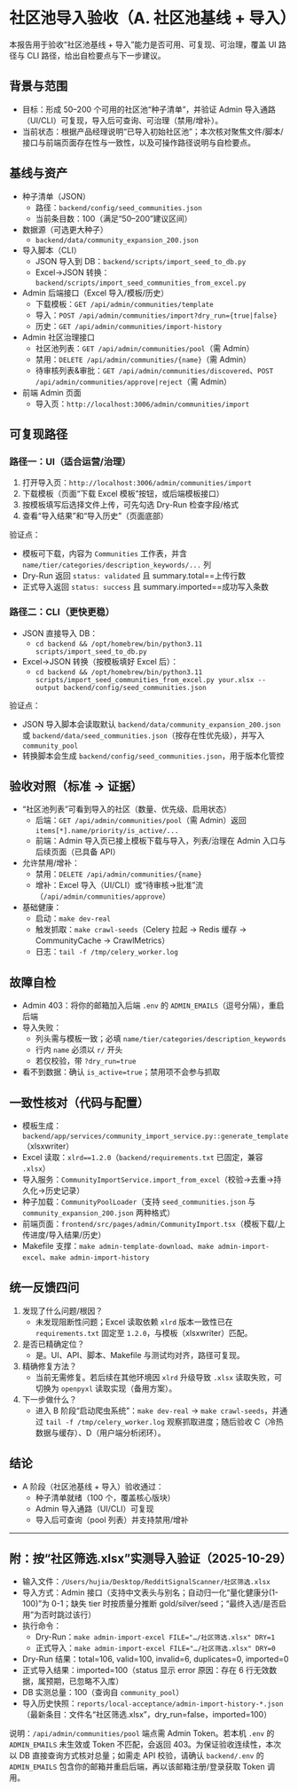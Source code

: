 # 社区池导入验收（A. 社区池基线 + 导入）

本报告用于验收“社区池基线 + 导入”能力是否可用、可复现、可治理，覆盖 UI 路径与 CLI 路径，给出自检要点与下一步建议。

## 背景与范围
- 目标：形成 50–200 个可用的社区池“种子清单”，并验证 Admin 导入通路（UI/CLI）可复现，导入后可查询、可治理（禁用/增补）。
- 当前状态：根据产品经理说明“已导入初始社区池”；本次核对聚焦文件/脚本/接口与前端页面存在性与一致性，以及可操作路径说明与自检要点。

## 基线与资产
- 种子清单（JSON）
  - 路径：`backend/config/seed_communities.json`
  - 当前条目数：100（满足“50–200”建议区间）
- 数据源（可选更大种子）
  - `backend/data/community_expansion_200.json`
- 导入脚本（CLI）
  - JSON 导入到 DB：`backend/scripts/import_seed_to_db.py`
  - Excel→JSON 转换：`backend/scripts/import_seed_communities_from_excel.py`
- Admin 后端接口（Excel 导入/模板/历史）
  - 下载模板：`GET /api/admin/communities/template`
  - 导入：`POST /api/admin/communities/import?dry_run={true|false}`
  - 历史：`GET /api/admin/communities/import-history`
- Admin 社区治理接口
  - 社区池列表：`GET /api/admin/communities/pool`（需 Admin）
  - 禁用：`DELETE /api/admin/communities/{name}`（需 Admin）
  - 待审核列表&审批：`GET /api/admin/communities/discovered`、`POST /api/admin/communities/approve|reject`（需 Admin）
- 前端 Admin 页面
  - 导入页：`http://localhost:3006/admin/communities/import`

## 可复现路径

### 路径一：UI（适合运营/治理）
1) 打开导入页：`http://localhost:3006/admin/communities/import`
2) 下载模板（页面“下载 Excel 模板”按钮，或后端模板接口）
3) 按模板填写后选择文件上传，可先勾选 Dry-Run 检查字段/格式
4) 查看“导入结果”和“导入历史”（页面底部）

验证点：
- 模板可下载，内容为 `Communities` 工作表，并含 `name/tier/categories/description_keywords/...` 列
- Dry-Run 返回 `status: validated` 且 summary.total==上传行数
- 正式导入返回 `status: success` 且 summary.imported==成功写入条数

### 路径二：CLI（更快更稳）
- JSON 直接导入 DB：
  - `cd backend && /opt/homebrew/bin/python3.11 scripts/import_seed_to_db.py`
- Excel→JSON 转换（按模板填好 Excel 后）：
  - `cd backend && /opt/homebrew/bin/python3.11 scripts/import_seed_communities_from_excel.py your.xlsx --output backend/config/seed_communities.json`

验证点：
- JSON 导入脚本会读取默认 `backend/data/community_expansion_200.json` 或 `backend/data/seed_communities.json`（按存在性优先级），并写入 `community_pool`
- 转换脚本会生成 `backend/config/seed_communities.json`，用于版本化管控

## 验收对照（标准 → 证据）
- “社区池列表”可看到导入的社区（数量、优先级、启用状态）
  - 后端：`GET /api/admin/communities/pool`（需 Admin）返回 `items[*].name/priority/is_active/...`
  - 前端：Admin 导入页已接上模板下载与导入，列表/治理在 Admin 入口与后续页面（已具备 API）
- 允许禁用/增补：
  - 禁用：`DELETE /api/admin/communities/{name}`
  - 增补：Excel 导入（UI/CLI）或“待审核→批准”流（`/api/admin/communities/approve`）
- 基础健康：
  - 启动：`make dev-real`
  - 触发抓取：`make crawl-seeds`（Celery 拉起 → Redis 缓存 → CommunityCache → CrawlMetrics）
  - 日志：`tail -f /tmp/celery_worker.log`

## 故障自检
- Admin 403：将你的邮箱加入后端 `.env` 的 `ADMIN_EMAILS`（逗号分隔），重启后端
- 导入失败：
  - 列头需与模板一致；必填 `name/tier/categories/description_keywords`
  - 行内 `name` 必须以 `r/` 开头
  - 若仅校验，带 `?dry_run=true`
- 看不到数据：确认 `is_active=true`；禁用项不会参与抓取

## 一致性核对（代码与配置）
- 模板生成：`backend/app/services/community_import_service.py::generate_template`（xlsxwriter）
- Excel 读取：`xlrd==1.2.0`（`backend/requirements.txt` 已固定，兼容 `.xlsx`）
- 导入服务：`CommunityImportService.import_from_excel`（校验→去重→持久化→历史记录）
- 种子加载：`CommunityPoolLoader`（支持 `seed_communities.json` 与 `community_expansion_200.json` 两种格式）
- 前端页面：`frontend/src/pages/admin/CommunityImport.tsx`（模板下载/上传进度/导入结果/历史）
- Makefile 支撑：`make admin-template-download`、`make admin-import-excel`、`make admin-import-history`

## 统一反馈四问
1) 发现了什么问题/根因？
   - 未发现阻断性问题；Excel 读取依赖 `xlrd` 版本一致性已在 `requirements.txt` 固定至 `1.2.0`，与模板（xlsxwriter）匹配。
2) 是否已精确定位？
   - 是。UI、API、脚本、Makefile 与测试均对齐，路径可复现。
3) 精确修复方法？
   - 当前无需修复。若后续在其他环境因 `xlrd` 升级导致 `.xlsx` 读取失败，可切换为 `openpyxl` 读取实现（备用方案）。
4) 下一步做什么？
   - 进入 B 阶段“启动爬虫系统”：`make dev-real` → `make crawl-seeds`，并通过 `tail -f /tmp/celery_worker.log` 观察抓取进度；随后验收 C（冷热数据与缓存）、D（用户端分析闭环）。

## 结论
- A 阶段（社区池基线 + 导入）验收通过：
  - 种子清单就绪（100 个，覆盖核心版块）
  - Admin 导入通路（UI/CLI）可复现
  - 导入后可查询（pool 列表）并支持禁用/增补

---

## 附：按“社区筛选.xlsx”实测导入验证（2025-10-29）

- 输入文件：`/Users/hujia/Desktop/RedditSignalScanner/社区筛选.xlsx`
- 导入方式：Admin 接口（支持中文表头与别名；自动归一化“量化健康分(1-100)”为 0-1；缺失 tier 时按质量分推断 gold/silver/seed；“最终入选/是否启用”为否时跳过该行）
- 执行命令：
  - Dry-Run：`make admin-import-excel FILE="…/社区筛选.xlsx" DRY=1`
  - 正式导入：`make admin-import-excel FILE="…/社区筛选.xlsx" DRY=0`
- Dry-Run 结果：total=106, valid=100, invalid=6, duplicates=0, imported=0
- 正式导入结果：imported=100（status 显示 error 原因：存在 6 行无效数据，属预期，已忽略不入库）
- DB 实测总量：100（查询自 `community_pool`）
- 导入历史快照：`reports/local-acceptance/admin-import-history-*.json`（最新条目：文件名“社区筛选.xlsx”，dry_run=false，imported=100）

说明：`/api/admin/communities/pool` 端点需 Admin Token。若本机 `.env` 的 `ADMIN_EMAILS` 未生效或 Token 不匹配，会返回 403。为保证验收连续性，本次以 DB 直接查询方式核对总量；如需走 API 校验，请确认 `backend/.env` 的 `ADMIN_EMAILS` 包含你的邮箱并重启后端，再以该邮箱注册/登录获取 Token 调用。
